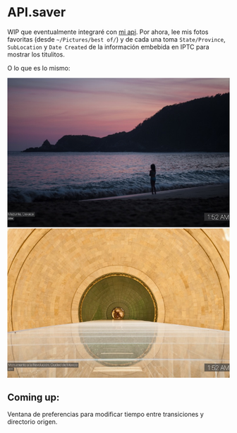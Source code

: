 # API.saver

WIP que eventualmente integraré con [mi api](/unRob/api.rob.mx). Por ahora, lee mis fotos favoritas (desde `~/Pictures/best of/`) y de cada una toma `State/Province`, `SubLocation` y `Date Created` de la información embebida en IPTC para mostrar los titulitos.

O lo que es lo mismo:

![HOW IPTC](https://github.com/unRob/api.saver/blob/master/screenshots/1.jpg)
![MUCH WIP](https://github.com/unRob/api.saver/blob/master/screenshots/2.jpg)

## Coming up:

Ventana de preferencias para modificar tiempo entre transiciones y directorio origen.